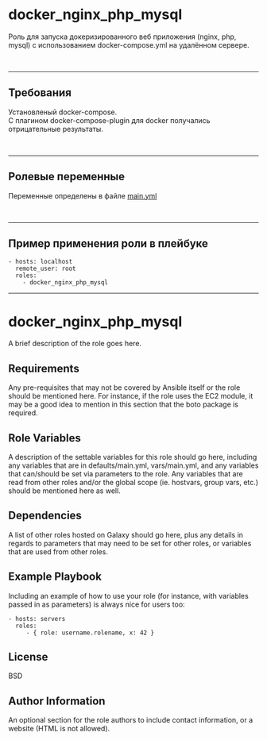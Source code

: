 
docker_nginx_php_mysql
=========

Роль для запуска докеризированного веб приложения (nginx, php, mysql) с использованием docker-compose.yml на удалённом сервере.  

<br>

---

Требования
------------

Установленый docker-compose.  
С плагином docker-compose-plugin для docker получались отрицательные результаты.  

<br>

---

Ролевые переменные
--------------

Переменные определены в файле [main.yml](vars/main.yml) 

<br>

---

Пример применения роли в плейбуке
----------------

```
- hosts: localhost 
  remote_user: root 
  roles: 
    - docker_nginx_php_mysql
```







--------------------------------------



docker_nginx_php_mysql
=========

A brief description of the role goes here.

Requirements
------------

Any pre-requisites that may not be covered by Ansible itself or the role should be mentioned here. For instance, if the role uses the EC2 module, it may be a good idea to mention in this section that the boto package is required.

Role Variables
--------------

A description of the settable variables for this role should go here, including any variables that are in defaults/main.yml, vars/main.yml, and any variables that can/should be set via parameters to the role. Any variables that are read from other roles and/or the global scope (ie. hostvars, group vars, etc.) should be mentioned here as well.

Dependencies
------------

A list of other roles hosted on Galaxy should go here, plus any details in regards to parameters that may need to be set for other roles, or variables that are used from other roles.

Example Playbook
----------------

Including an example of how to use your role (for instance, with variables passed in as parameters) is always nice for users too:

    - hosts: servers
      roles:
         - { role: username.rolename, x: 42 }

License
-------

BSD

Author Information
------------------

An optional section for the role authors to include contact information, or a website (HTML is not allowed).
